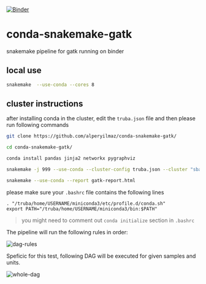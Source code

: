 [![Binder](http://mybinder.org/badge_logo.svg)](http://beta.mybinder.org/v2/gh/alperyilmaz/conda-snakemake-gatk/master?urlpath=lab/tree/index.ipynb)

# conda-snakemake-gatk

snakemake pipeline for gatk running on binder

## local use

```bash
snakemake  --use-conda --cores 8
```

## cluster instructions

after installing conda in the cluster, edit the `truba.json` file and then please run following commands

```bash
git clone https://github.com/alperyilmaz/conda-snakemake-gatk/

cd conda-snakemake-gatk/

conda install pandas jinja2 networkx pygraphviz

snakemake -j 999 --use-conda --cluster-config truba.json --cluster "sbatch -A {cluster.account} -p {cluster.partition} -n {cluster.n}  -t {cluster.time} --constraint {cluster.constraint} --export=PATH"

snakemake --use-conda --report gatk-report.html
```

please make sure your `.bashrc` file contains the following lines 

```
. "/truba/home/USERNAME/miniconda3/etc/profile.d/conda.sh"
export PATH="/truba/home/USERNAME/miniconda3/bin:$PATH"
```

> you might need to comment out `conda initialize` section in `.bashrc`

The pipeline will run the following rules in order:

![dag-rules](dag-rules.svg)

Speficic for this test, following DAG will be executed for given samples and units.

![whole-dag](dag.svg)


